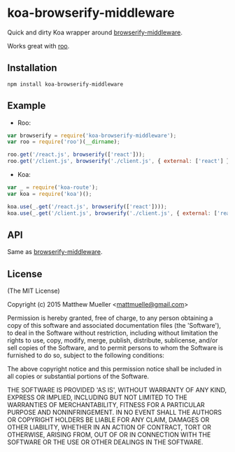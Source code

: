 
# koa-browserify-middleware

  Quick and dirty Koa wrapper around [browserify-middleware](https://github.com/forbeslindesay/browserify-middleware).

  Works great with [roo](http://github.com/lapwinglabs/roo).

## Installation

```
npm install koa-browserify-middleware
```

## Example

- Roo:

```js
var browserify = require('koa-browserify-middleware');
var roo = require('roo')(__dirname);

roo.get('/react.js', browserify(['react']));
roo.get('/client.js', browserify('./client.js', { external: ['react'] }));
```

- Koa:

```js
var _ = require('koa-route');
var koa = require('koa')();

koa.use(_.get('/react.js', browserify(['react'])));
koa.use(_.get('/client.js', browserify('./client.js', { external: ['react'] })));
```

## API

Same as [browserify-middleware](https://github.com/forbeslindesay/browserify-middleware).

## License

(The MIT License)

Copyright (c) 2015 Matthew Mueller &lt;mattmuelle@gmail.com&gt;

Permission is hereby granted, free of charge, to any person obtaining
a copy of this software and associated documentation files (the
'Software'), to deal in the Software without restriction, including
without limitation the rights to use, copy, modify, merge, publish,
distribute, sublicense, and/or sell copies of the Software, and to
permit persons to whom the Software is furnished to do so, subject to
the following conditions:

The above copyright notice and this permission notice shall be
included in all copies or substantial portions of the Software.

THE SOFTWARE IS PROVIDED 'AS IS', WITHOUT WARRANTY OF ANY KIND,
EXPRESS OR IMPLIED, INCLUDING BUT NOT LIMITED TO THE WARRANTIES OF
MERCHANTABILITY, FITNESS FOR A PARTICULAR PURPOSE AND NONINFRINGEMENT.
IN NO EVENT SHALL THE AUTHORS OR COPYRIGHT HOLDERS BE LIABLE FOR ANY
CLAIM, DAMAGES OR OTHER LIABILITY, WHETHER IN AN ACTION OF CONTRACT,
TORT OR OTHERWISE, ARISING FROM, OUT OF OR IN CONNECTION WITH THE
SOFTWARE OR THE USE OR OTHER DEALINGS IN THE SOFTWARE.
